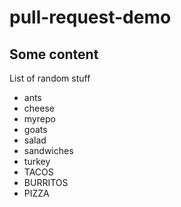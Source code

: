 # pull-request-demo

## Some content

List of random stuff

- ants
- cheese
- myrepo
- goats
- salad
- sandwiches
- turkey
- TACOS
- BURRITOS
- PIZZA
